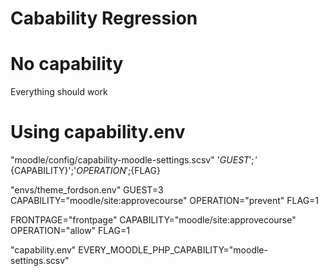 Cabability Regression
======================

# No capability
Everything should work

# Using capability.env

"moodle/config/capability-moodle-settings.scsv"
'${GUEST}';'${CAPABILITY}';'${OPERATION}';${FLAG}

"envs/theme\_fordson.env"
GUEST=3
CAPABILITY="moodle/site:approvecourse"
OPERATION="prevent"
FLAG=1

FRONTPAGE="frontpage"
CAPABILITY="moodle/site:approvecourse"
OPERATION="allow"
FLAG=1

"capability.env"
EVERY\_MOODLE\_PHP\_CAPABILITY="moodle-settings.scsv"

